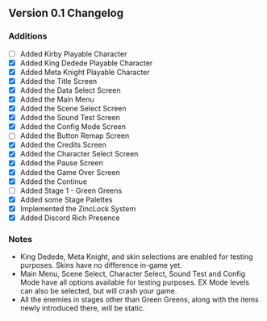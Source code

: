## Version 0.1 Changelog
### Additions
- [ ] Added Kirby Playable Character
- [x] Added King Dedede Playable Character
- [x] Added Meta Knight Playable Character
- [x] Added the Title Screen
- [x] Added the Data Select Screen
- [x] Added the Main Menu
- [x] Added the Scene Select Screen
- [x] Added the Sound Test Screen
- [x] Added the Config Mode Screen
- [ ] Added the Button Remap Screen
- [x] Added the Credits Screen
- [x] Added the Character Select Screen
- [x] Added the Pause Screen
- [x] Added the Game Over Screen
- [x] Added the Continue
- [ ] Added Stage 1 - Green Greens
- [x] Added some Stage Palettes
- [x] Implemented the ZincLock System
- [x] Added Discord Rich Presence
### Notes
* King Dedede, Meta Knight, and skin selections are enabled for testing purposes. Skins have no difference in-game yet.
* Main Menu, Scene Select, Character Select, Sound Test and Config Mode have all options available for testing purposes. EX Mode levels can also be selected, but will crash your game.
* All the enemies in stages other than Green Greens, along with the items newly introduced there, will be static.